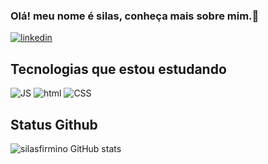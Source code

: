 
### Olá! meu nome é silas, conheça mais sobre mim.👋

[![linkedin](https://img.shields.io/badge/LinkedIn-0077B5?style=for-the-badge&logo=linkedin&logoColor=white)](http://www.linkedin.com/in/silas-barbosa82)

## Tecnologias  que estou estudando
![JS](https://img.shields.io/badge/JavaScript-323330?style=for-the-badge&logo=javascript&logoColor=F7DF1E)
![html](https://img.shields.io/badge/HTML5-E34F26?style=for-the-badge&logo=html5&logoColor=white)
![CSS](https://img.shields.io/badge/CSS3-1572B6?style=for-the-badge&logo=css3&logoColor=white)

## Status Github
![silasfirmino GitHub stats](https://github-readme-stats.vercel.app/api?username=silasfirmino&show_icons=true&theme=tokyonight)
